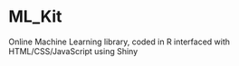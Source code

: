 ML_Kit
======

Online Machine Learning library, coded in R interfaced with HTML/CSS/JavaScript using Shiny
